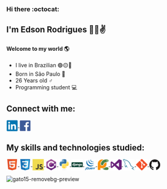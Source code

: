 ### Hi there :octocat:	
## I'm Edson Rodrigues :curly_haired_man::v:
#### Welcome to my world :earth_americas:

- I live in Brazilian :green_circle::yellow_circle::large_blue_circle:	
- Born in São Paulo :round_pushpin:	
- 26 Years old :male_sign:
- Programming student :computer:	




## Connect with me:

<a href="https://www.linkedin.com/in/edson-rodrigues-2ba244174/" target="_blank">
<img align="center" alt="Edson-Linkedin" height="30" width"40" src="https://raw.githubusercontent.com/devicons/devicon/master/icons/linkedin/linkedin-original.svg"
style="max-width:100%;">
</a>
<a href="https://www.facebook.com/edsonrodrigues1994/" target="_blank">
<img align="center" alt="Edson-Facebook" height="30" width"40" src="https://raw.githubusercontent.com/devicons/devicon/master/icons/facebook/facebook-original.svg"
style="max-width:100%;">
</a>

## My skills and technologies studied:
<link rel="stylesheet" href="https://cdn.jsdelivr.net/gh/devicons/devicon@v2.11.0/devicon.min.css">


<a href="https://www.facebook.com/edsonrodrigues1994/" target="_blank">
<img align="center" alt="Edson-Html" height="30" width"40" src="https://raw.githubusercontent.com/devicons/devicon/master/icons/html5/html5-original.svg"
style="max-width:100%;">
</a>

<a href="https://www.facebook.com/edsonrodrigues1994/" target="_blank">
<img align="center" alt="Edson-Css" height="30" width"40" src="https://raw.githubusercontent.com/devicons/devicon/master/icons/css3/css3-original.svg"
style="max-width:100%;">
</a>

<a href="https://www.facebook.com/edsonrodrigues1994/" target="_blank">
<img align="center" alt="Edson-JavaScript" height="30" width"40" src="https://raw.githubusercontent.com/devicons/devicon/master/icons/javascript/javascript-original.svg"
style="max-width:100%;">
</a>

<a href="https://www.facebook.com/edsonrodrigues1994/" target="_blank">
<img align="center" alt="Edson-CSharp" height="30" width"40" src="https://raw.githubusercontent.com/devicons/devicon/master/icons/csharp/csharp-original.svg"
style="max-width:100%;">
</a>

<a href="https://www.facebook.com/edsonrodrigues1994/" target="_blank">
<img align="center" alt="Edson-Python" height="30" width"40" src="https://raw.githubusercontent.com/devicons/devicon/master/icons/python/python-original.svg"
style="max-width:100%;">
</a>

<a href="https://www.facebook.com/edsonrodrigues1994/" target="_blank">
<img align="center" alt="Edson-Django" height="30" width"40" src="https://raw.githubusercontent.com/devicons/devicon/master/icons/django/django-original.svg"
style="max-width:100%;">
</a>

<a href="https://www.facebook.com/edsonrodrigues1994/" target="_blank">
<img align="center" alt="Edson-JQuery" height="30" width"40" src="https://raw.githubusercontent.com/devicons/devicon/master/icons/jquery/jquery-plain-wordmark.svg"
style="max-width:100%;">
</a>

<a href="https://www.facebook.com/edsonrodrigues1994/" target="_blank">
<img align="center" alt="Edson-PyCharm" height="30" width"40" src="https://raw.githubusercontent.com/devicons/devicon/master/icons/pycharm/pycharm-original.svg"
style="max-width:100%;">
</a>

<a href="https://www.facebook.com/edsonrodrigues1994/" target="_blank">
<img align="center" alt="Edson-VisualStudio" height="30" width"40" src="https://raw.githubusercontent.com/devicons/devicon/master/icons/visualstudio/visualstudio-plain.svg"
style="max-width:100%;">
</a>

<a href="https://www.facebook.com/edsonrodrigues1994/" target="_blank">
<img align="center" alt="Edson-MySql" height="30" width"40" src="https://raw.githubusercontent.com/devicons/devicon/master/icons/mysql/mysql-original.svg"
style="max-width:100%;">
</a>

<a href="https://www.facebook.com/edsonrodrigues1994/" target="_blank">
<img align="center" alt="Edson-Git" height="30" width"40" src="https://raw.githubusercontent.com/devicons/devicon/master/icons/git/git-original.svg"
style="max-width:100%;">
</a>

<a href="https://www.facebook.com/edsonrodrigues1994/" target="_blank">
<img align="center" alt="Edson-GitHub" height="30" width"40" src="https://raw.githubusercontent.com/devicons/devicon/master/icons/github/github-original.svg"
style="max-width:100%;">
</a>



![gato15-removebg-preview](https://user-images.githubusercontent.com/67458195/117226099-40708300-adea-11eb-93a6-7ca181a3d6ca.png)
